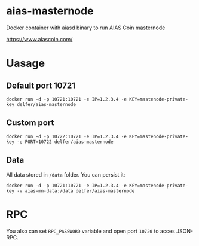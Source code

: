 # aias-masternode

Docker container with aiasd binary to run AIAS Coin masternode

https://www.aiascoin.com/

# Uasage

## Default port 10721

`docker run -d -p 10721:10721 -e IP=1.2.3.4 -e KEY=mastenode-private-key delfer/aias-masternode`

## Custom port

`docker run -d -p 10722:10721 -e IP=1.2.3.4 -e KEY=mastenode-private-key -e PORT=10722 delfer/aias-masternode`

## Data

All data stored in `/data` folder. You can persist it:

`docker run -d -p 10721:10721 -e IP=1.2.3.4 -e KEY=mastenode-private-key -v aias-mn-data:/data delfer/aias-masternode`

# RPC
You also can set `RPC_PASSWORD` variable and open port `10720` to acces JSON-RPC.

